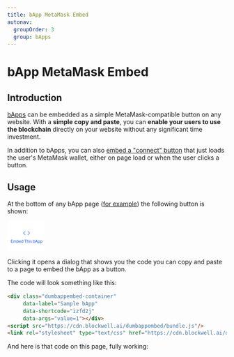 ```yaml
---
title: bApp MetaMask Embed 
autonav:
  groupOrder: 3 
  group: bApps
---
```


# bApp MetaMask Embed

## Introduction

[bApps](./bapps.md) can be embedded as a simple MetaMask-compatible button on any website. With a **simple copy and
paste**, you can **enable your users to use the blockchain** directly on your website without any significant time
investment.

In addition to bApps, you can also [embed a "connect" button](#connect-button) that just loads the user's MetaMask
wallet, either on page load or when the user clicks a button.

## Usage

At the bottom of any bApp page ([for example](https://app.blockwell.ai/izfd2j))
the following button is shown:

![Embed This bApp](./img/embed-bapp.png)

Clicking it opens a dialog that shows you the code you can copy and paste to a page to embed the bApp as a button.

The code will look something like this:

```html
<div class="dumbappembed-container"
     data-label="Sample bApp"
     data-shortcode="izfd2j"
     data-args="value=1"></div>
<script src="https://cdn.blockwell.ai/dumbappembed/bundle.js"/>
<link rel="stylesheet" type="text/css" href="https://cdn.blockwell.ai/dumbappembed/main.css"/>
```

And here is that code on this page, fully working:

<div class="dumbappembed-container"
    data-label="Sample bApp"
    data-shortcode="izfd2j"
    data-args="value=1"></div>
<script src="https://cdn.blockwell.ai/dumbappembed/bundle.js" />
<link rel="stylesheet" type="text/css" href="https://cdn.blockwell.ai/dumbappembed/main.css" />

**Note** that you only need to include the `<script` and `<link` lines once in your application, they will automatically
process all embeds on the page.

## Configuration

The embed is configured using the `data-*` HTML attributes. The options are:

- `data-label` is the label text inside the button. Changing this will change what the button says.
- `data-shortcode` is the shortcode for the specific bApp to load. This is the same as in the link for a bApp on
  Blockwell Wallet. For example, the link
  `https://app.blockwell.ai/izfd2j` has the shortcode `izfd2j`.
- `data-args` specifies the arguments to give to the bApp.
  [Read more about arguments](#arguments).
- `data-type` can have an arbitrary identifier or string. [Read more about `data-type`](#data-type).

Any configuration change will be picked up immediately by the embed, so you can use JavaScript to change the values on
the fly.

## Arguments

The easiest way to specify arguments is to use the Embed This bApp button on the Blockwell Wallet page, but the
arguments can be set or updated directly as well.

Let's take a closer look at the arguments in `data-args`:

```properties
data-args="value=1"
```

It's setting `value` to `1` - in this case that means the token transfer will transfer 1 FC. If you change the `1` to
a `2`, like so:

```properties
data-args="value=2"
```

The app would then transfer 2 FC.

Here's a more complex example:

```properties
data-args="account=0xd684ea9d172552e28ca8dfe4d9d39b49180741e7&value=1"
```

This time it's giving the value for two different arguments, `account`
and `value`. Each argument is separated by an ampersand `&`.

That may look familiar from web links; it's the same format used by what's called
a [query string](https://en.wikipedia.org/wiki/Query_string) at the end of a link.

In technical terms, the arguments need to be encoded as a query string. Changing
`data-args` will update the button immediately as well, so you can control it from your application.

## Argument Examples

Here's a quick example demonstrating how that might be done with plain JavaScript:

```javascript
function updateButton(tokenValue) {
    let element = document.querySelector(".dumbappembed-container");
    let query = new URLSearchParams({value: tokenValue});
    element.setAttribute("data-args", query.toString());
}
```

In Vue.js it might look like this:

```vue
<div class="dumbappembed-container"
     data-label="Sample bApp"
     data-shortcode="izfd2j"
     :data-args="new URLSearchParams({value: tokenValue}).toString()"></div>
```

And in React:

```jsx
render()
{
    const {tokenValue} = this.props;
    let query = new URLSearchParams({value: tokenValue});
    return (
        <div class="dumbappembed-container"
             data-label="Sample bApp"
             data-shortcode="izfd2j"
             data-args={query.toString()}
        ></div>
    )
}
```

## `data-type`

In the `data-type` parameter you can add a type identifier that lets your application distinguish between different
types of buttons.

The value can be any string, and it will be passed as-is into [all embed events](#events) as part of the payload. This
means you can also encode data into it. For example in React:

```jsx
render()
{
    return (
        <div class="dumbappembed-container"
             data-label="Sample bApp"
             data-shortcode="izfd2j"
             data-args="value=1"
             data-type={JSON.stringify({id: "my-id", extra: "data"})}
        ></div>
    )
}
```

The [embed events](#events) will then have a `type` parameter with the encoded JSON, which you can parse to get the
original data.

## Styling

The embed code includes the addition of a base style sheet with a neutral theme:

```html
<link rel="stylesheet" type="text/css" href="https://cdn.blockwell.ai/dumbappembed/main.css"/>
```

There are two options for customizing the styling:

1. The colors all use CSS variables, so you can just override the variables.
2. You can download and modify the linked stylesheet and use that instead.

### Styling with CSS variables

If you set the variables in the inner element, those will be prioritized. For example:

```html
<style>
    .dumbappembed-inner {
        --button-text: #ffffff;
        --button-color: #6d358f;
        --button-border: #6d358f;
        --button-hover: #592e80;
        --button-focus-outline: rgba(0, 0, 0, 0.3);
        --button-disabled: #999;
        --button-disabled-text: #eee;
        --button-disabled-border: #999;
        --button-border-radius: 3px;
        --progress-color: #6d358f;
        --error-text: #650a30;
    }
</style>
```

Here's what that looks like:


<div class="dumbappembed-container dumbappembed-theme1"
    data-label="Sample bApp"
    data-shortcode="izfd2j"
    data-args="value=1"></div>
<script src="https://cdn.blockwell.ai/dumbappembed/bundle.js" />
<link rel="stylesheet" type="text/css" href="https://cdn.blockwell.ai/dumbappembed/main.css" />

<style>
.dumbappembed-theme1 .dumbappembed-inner {
  --button-text: #ffffff;
  --button-color: #6d358f;
  --button-border: #6d358f;
  --button-hover: #592e80;
  --button-focus-outline: rgba(0, 0, 0, 0.3);

  --button-disabled: #999;
  --button-disabled-text: #eee;
  --button-disabled-border: #999;

  --button-border-radius: 3px;

  --progress-color: #6d358f;

  --error-text: #650a30;
}
</style>

And here's another alternative:

```html
<style>
    .dumbappembed-inner {
        --button-text: #02806e;
        --button-color: transparent;
        --button-border: #02806e;
        --button-hover: rgba(1, 119, 92, 0.2);
        --button-border-radius: 20px;
    }
</style>
```

And again here's what that looks like:

<div class="dumbappembed-container dumbappembed-theme2"
    data-label="Sample bApp"
    data-shortcode="izfd2j"
    data-args="value=1"></div>
<script src="https://cdn.blockwell.ai/dumbappembed/bundle.js" />
<link rel="stylesheet" type="text/css" href="https://cdn.blockwell.ai/dumbappembed/main.css" />
<style>
.dumbappembed-theme2 .dumbappembed-inner {
  --button-text: #02806e;
  --button-color: transparent;
  --button-border: #02806e;
  --button-hover: rgba(1, 119, 92, 0.2);
  --button-border-radius: 20px;
}
</style>

## "Connect" button

Sometimes you want your user to just connect to the page with their wallet, and for that purpose there's a special "
connect" embed:

```html
<div class="dumbappembed-container"
     data-label="Connect Wallet"
     data-component="connect"></div>
```

Which looks like this:

<div class="dumbappembed-container"
     data-label="Connect Wallet"
     data-component="connect"></div>

If a wallet is loaded, it will display the wallet address below the button like so:

```html
<div class="dumbappembed-inner dumbappembed-connect dumbappembed-connected">
    <button class="btn btn-primary btn-connect" disabled="disabled">Connect Wallet</button>
    <div class="dumbappembed-account">0x1234567890123456789012345678901234567890</div>
    ...
```

The `dumbappembed-connect` div will have a `dumbappembed-connected` class added to it, so you could hide the button and just
show the wallet address using CSS.

The connect embed has one additional parameter called `data-auto`. If provided non-empty, the embed will ask the user to
connect their wallet as soon as the page finishes loading. For example:

```html
<div class="dumbappembed-container"
     data-component="connect"
     data-auto="yes"></div>
```

## Events

The embed has a number of events dispatched through the browser window object, and you can subscribe to them using the
standard `addEventListener` function. For example:

```javascript
window.addEventListener("dumbapp-complete", (ev) => {
    console.log("Complete!", ev.detail);
});
```

The event object passed is a [CustomEvent](https://developer.mozilla.org/en-US/docs/Web/API/CustomEvent), with the
`ev.detail` property containing the relevant data.

There are 5 different event types, which are defined in more detail below. All of the events have a `state` property,
which is a `string` with the following definition:

```typescript
type MetamaskState =
        | "ready" // MetaMask exists but is not connected to
        | "no-metamask" // No MetaMask in the browser
        | "loading-accounts" // Wallets are being requested
        | "accounts-loaded" // Wallets have been loaded
        | "accounts-rejected" // User rejected connection
        | "no-accounts"; // User has no wallets
```

Events triggered by bApp submissions have a `status` property describing the current status of the transaction,
defined as follows:

```typescript
type SubmissionStepStatus =
    | "new" // New submission not processed yet
    | "confirm" // Waiting for confirmation from the user
    | "network" // MetaMask changed to the wrong network, or dropped connection
    | "nonce" // A nonce has been assigned, but not yet submitted
    | "submitted" // Submitted to the blockchain
    | "completed" // Transaction was sent and included in a block
    | "unknown" // Unknown status, for example if MetaMask extension is uninstalled
    | "error" // Transaction failed in an error
```

### Approval

All events, with the exception of `dumbapp-connection`, may also contain a boolean property named `approval`.

Some transactions require an approval to be submitted for a token before it can be executed. For ERC-20 tokens this
allows the contract being executed to use tokens from the user's account. For ERC-721, it allows the contract to transfer
NFTs from the user, for example to list them on a market.

When approval is needed, a separate transaction will be processed first for the approval. That transaction behaves
exactly the same as the standard bApp transaction, including emitting the same events. The only difference is that
if the transaction is for approval, it has the `approval` boolean set to true.

### `dumbapp-connection`

```javascript
window.addEventListener("dumbapp-connection", (ev) => {
    console.log("Connection event in state:", ev.detail.state);
});
```

- `ev` is `CustomEvent<WalletConnectionEvent>` where WalletConnectionEvent is defined as:

```typescript
interface WalletConnectionEvent {
    state: WalletState;
    account?: string;
    chainId?: number;
}
```

The `dumbapp-connection` event is fired every time the state of the MetaMask connection to the application changes. This
typically happens when the user is connecting MetaMask to the app, when they change their wallet, or their selected
network.

The latest known account address and the current chain ID is always included, and they're only missing if the user
has not connected.

### `dumbapp-submit`

```javascript
window.addEventListener("dumbapp-submit", (ev) => {
    console.log("User submitted shortcode:", ev.detail.shortcode);
});
```

- `ev` is `CustomEvent<DumbappSubmitEvent>` where DumbappSubmitEvent is defined as:

```typescript
interface DumbappSubmitEvent {
    id: string;
    shortcode: string;
    status: SubmissionStepStatus;
    type?: string;
    approval?: boolean;
}
```

The `dumbapp-submit` event happens when a user presses the submit button, after a connection to MetaMask has been
established. In practical terms, this event fires right before MetaMask asks the user to confirm the transaction.

#### Event `id`

bApp events also include an `id` property. This is a unique identifier assigned to the submission, and can be used
to make sure a single user press is only ever processed once. The generated ID is a UUID v5 constructed from the
shortcode, wallet address, submission timestamp and arguments.

### `dumbapp-update`

```javascript
window.addEventListener("dumbapp-update", (ev) => {
    console.log("Submission update:", ev.detail.transactionHash);
});
```

- `ev` is `CustomEvent<DumbappUpdateEvent>` where DumbappUpdateEvent is defined as:

```typescript
interface DumbappUpdateEvent {
    id: string;
    shortcode: string;
    status: SubmissionStepStatus;
    type?: string;
    approval?: boolean;
    stepNumber: number;
    stepId: string;
    previousStatus: SubmissionStepStatus;
    transactionHash?: string;
}
```

The `dumbapp-update` event is fired every time, after the initial `dumbapp-submit` event, a change happens in any of 
submission process. This is typically an update to the status of the transaction.

Because bApps can have multiple steps (for example approving before making a trade), the update also has the
properties for which step is being updated, `stepNumber` and `stepId`.

### `dumbapp-complete`

```javascript
window.addEventListener("dumbapp-complete", (ev) => {
    console.log("Completed!", ev.detail.transactionHash);
});
```

- `ev` is `CustomEvent<DumbappCompleteEvent>` where DumbappCompleteEvent is defined as:

```typescript
interface DumbappCompleteEvent {
    id: string;
    shortcode: string;
    status: SubmissionStepStatus;
    type?: string;
    approval?: boolean;
    transactionHash: string;
}
```

The `dumbapp-complete` event is fired when the entire bApp process is finished, which means all steps have been
included in a block on the blockchain. The included `transactionHash` is for the last step in the bApp.

### `dumbapp-error`

```javascript
window.addEventListener("dumbapp-error", (ev) => {
    console.log("Error!", ev.detail);
});
```

- `ev` is `CustomEvent<DumbappErrorEvent>` where DumbappErrorEvent is defined as:

```typescript
interface DumbappErrorEvent {
    id: string;
    shortcode: string;
    status: SubmissionStepStatus;
    type?: string;
    approval?: boolean;
    code?: string;
    message?: string;
}
```

The `dumbapp-error` event is fired when a bApp submission fails and cannot be continued, and the `code` property
will contain the reason if available. The `message` property has a human-friendly error message.

There are a variety of codes from different sources, but some of the more common ones are:

- `rejected` - the user rejected the transaction
- `result_error` - the transaction reverted on the blockchain
- `insufficient_funds` - the wallet didn't have enough ETH to pay for the transaction

## TypeScript

Finally, here are the complete TypeScript definitions for the events.

```typescript
declare global {
    interface WindowEventMap {
        "dumbapp-submit": CustomEvent<DumbappSubmitEvent>;
        "dumbapp-update": CustomEvent<DumbappUpdateEvent>;
        "dumbapp-complete": CustomEvent<DumbappCompleteEvent>;
        "dumbapp-error": CustomEvent<DumbappErrorEvent>;
        "dumbapp-connection": CustomEvent<WalletConnectionEvent>;
    }
}

export type WalletState =
    | "ready"
    | "not-installed"
    | "loading-accounts"
    | "accounts-loaded"
    | "accounts-rejected"
    | "no-accounts";

export type SubmissionStepStatus =
        | "new"
        | "confirm"
        | "network"
        | "nonce"
        | "submitted"
        | "completed"
        | "unknown"
        | "error";

export interface WalletConnectionEvent {
    type: string;
    state: WalletState;
    account?: string;
    chainId?: number;
}

export interface DumbappEventBase {
    id: string;
    shortcode: string;
    status: SubmissionStepStatus;
    type?: string;
    approval?: boolean;
}

export interface DumbappSubmitEvent extends DumbappEventBase {}

export interface DumbappUpdateEvent extends DumbappEventBase {
    stepNumber: number;
    stepId: string;
    previousStatus: SubmissionStepStatus;
    transactionHash?: string;
}

export interface DumbappCompleteEvent extends DumbappEventBase {
    transactionHash: string;
}

export interface DumbappErrorEvent extends DumbappEventBase {
    code?: string;
    message?: string;
}
```
